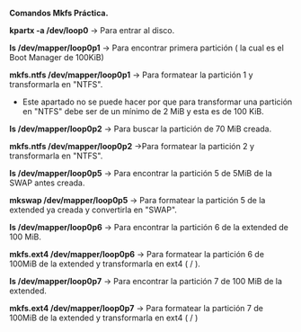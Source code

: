 **Comandos Mkfs Práctica.**


**kpartx -a /dev/loop0** -> Para entrar al disco.

**ls /dev/mapper/loop0p1** -> Para encontrar primera partición ( la cual es el Boot Manager de 100KiB)

**mkfs.ntfs /dev/mapper/loop0p1** -> Para formatear la partición 1 y transformarla en "NTFS".

- Este apartado no se puede hacer por que para transformar una partición en "NTFS" debe ser de un mínimo de 2 MiB y esta es de 
100 KiB.

**ls /dev/mapper/loop0p2** -> Para buscar la partición de 70 MiB creada.

**mkfs.ntfs /dev/mapper/loop0p2** ->Para formatear la partición 2 y transformarla en "NTFS".

**ls /dev/mapper/loop0p5** -> Para encontrar la partición 5 de 5MiB de la SWAP antes creada.

**mkswap /dev/mapper/loop0p5** -> Para formatear la partición 5 de la extended ya creada y convertirla en "SWAP".

**ls /dev/mapper/loop0p6** -> Para encontrar la partición 6 de la extended de 100 MiB.

**mkfs.ext4 /dev/mapper/loop0p6** -> Para formatear la partición 6 de 100MiB de la extended y transformarla en ext4 ( / ).

**ls /dev/mapper/loop0p7** -> Para encontrar la partición 7 de 100 MiB de la extended.

**mkfs.ext4 /dev/mapper/loop0p7** -> Para formatear la partición 7 de 100MiB de la extended y transformarla en ext4 ( / )







